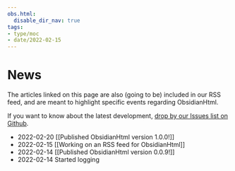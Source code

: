```yaml
---
obs.html:
  disable_dir_nav: true
tags:
- type/moc
- date/2022-02-15
---
```


# News
The articles linked on this page are also (going to be) included in our RSS feed, and are meant to highlight specific events regarding ObsidianHtml. 

If you want to know about the latest development, [drop by our Issues list on Github](https://github.com/obsidian-html/obsidian-html/issues).

- 2022-02-20 [[Published ObsidianHtml version 1.0.0!]]
- 2022-02-15 [[Working on an RSS feed for ObsidianHtml]]
- 2022-02-14 [[Published ObsidianHtml version 0.0.9!]] 
- 2022-02-14 Started logging